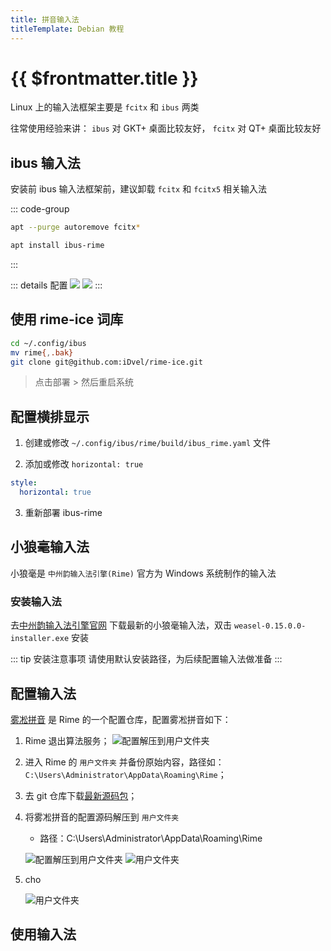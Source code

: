 ```yaml
---
title: 拼音输入法
titleTemplate: Debian 教程
---
```


# {{ $frontmatter.title }}

Linux 上的输入法框架主要是 `fcitx` 和 `ibus` 两类

往常使用经验来讲： `ibus` 对 GKT+ 桌面比较友好， `fcitx` 对 QT+ 桌面比较友好

## ibus 输入法

安装前 ibus 输入法框架前，建议卸载 `fcitx` 和 `fcitx5` 相关输入法

::: code-group

```bash [卸载]
apt --purge autoremove fcitx*
```

```bash [安装]
apt install ibus-rime
```

:::

::: details 配置
![](/assets/debian/gui/004.png)
![](/assets/debian/gui/005.png)
:::

## 使用 rime-ice 词库

```bash
cd ~/.config/ibus
mv rime{,.bak}
git clone git@github.com:iDvel/rime-ice.git
```

> 点击部署 > 然后重启系统

## 配置横排显示

1. 创建或修改 `~/.config/ibus/rime/build/ibus_rime.yaml` 文件

2. 添加或修改 `horizontal: true`

```yaml
style:
  horizontal: true
```

3. 重新部署 ibus-rime

## 小狼毫输入法

小狼毫是 `中州韵输入法引擎(Rime)` 官方为 Windows 系统制作的输入法

### 安装输入法

去[中州韵输入法引擎官网](https://rime.im/) 下载最新的小狼毫输入法，双击 `weasel-0.15.0.0-installer.exe` 安装

::: tip 安装注意事项
请使用默认安装路径，为后续配置输入法做准备
:::

## 配置输入法

[雾凇拼音](https://github.com/iDvel/rime-ice) 是 Rime 的一个配置仓库，配置雾凇拼音如下：

1. Rime 退出算法服务；
   ![配置解压到用户文件夹](/assets/debian/gui/007.png)
2. 进入 Rime 的 `用户文件夹` 并备份原始内容，路径如：`C:\Users\Administrator\AppData\Roaming\Rime`；
3. 去 git 仓库下载[最新源码包](https://github.com/iDvel/rime-ice/archive/refs/heads/main.zip)；
4. 将雾凇拼音的配置源码解压到 `用户文件夹`

   - 路径：C:\Users\Administrator\AppData\Roaming\Rime

   ![配置解压到用户文件夹](/assets/debian/gui/008.png)
   ![用户文件夹](/assets/debian/gui/009.png)

5. cho

   ![用户文件夹](/assets/debian/gui/010.png)

## 使用输入法

